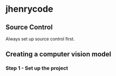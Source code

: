 # jhenrycode

## Source Control

Always set up source control first.  

## Creating a computer vision model

### Step 1 - Set up the project
